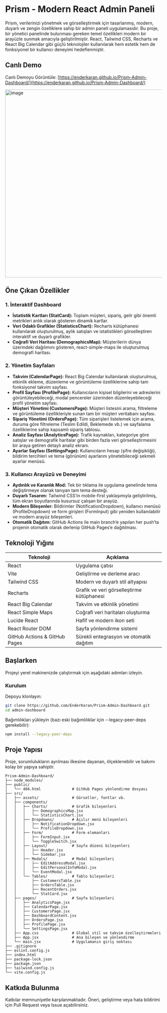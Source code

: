 # Prism - Modern React Admin Paneli

Prism, verilerinizi yönetmek ve görselleştirmek için tasarlanmış, modern, duyarlı ve zengin özelliklere sahip bir admin paneli uygulamasıdır. Bu proje, bir yönetici panelinde bulunması gereken temel özellikleri modern bir arayüzle sunmak amacıyla geliştirilmiştir. React, Tailwind CSS, Recharts ve React Big Calendar gibi güçlü teknolojiler kullanılarak hem estetik hem de fonksiyonel bir kullanıcı deneyimi hedeflenmiştir.

## Canlı Demo

Canlı Demoyu Görüntüle: [https://enderkaran.github.io/Prism-Admin-Dashboard/](https://enderkaran.github.io/Prism-Admin-Dashboard/)  

<img width="1348" height="603" alt="image" src="https://github.com/user-attachments/assets/2fa8e91f-39ba-4910-a1af-acdf2493dfc0" />

## Öne Çıkan Özellikler

### 1. İnteraktif Dashboard
- **İstatistik Kartları (StatCard):** Toplam müşteri, sipariş, gelir gibi önemli metrikleri anlık olarak gösteren dinamik kartlar.  
- **Veri Odaklı Grafikler (StatisticsChart):** Recharts kütüphanesi kullanılarak oluşturulmuş, aylık satışları ve istatistikleri görselleştiren interaktif ve duyarlı grafikler.  
- **Coğrafi Veri Haritası (DemographicsMap):** Müşterilerin dünya üzerindeki dağılımını gösteren, react-simple-maps ile oluşturulmuş demografi haritası.  

### 2. Yönetim Sayfaları
- **Takvim (CalendarPage):** React Big Calendar kullanılarak oluşturulmuş, etkinlik ekleme, düzenleme ve görüntüleme özelliklerine sahip tam fonksiyonel takvim sayfası.  
- **Profil Sayfası (ProfilePage):** Kullanıcıların kişisel bilgilerini ve adreslerini görüntüleyebileceği, modal pencereler üzerinden düzenleyebileceği profil yönetim sayfası.  
- **Müşteri Yönetimi (CustomersPage):** Müşteri listesini arama, filtreleme ve görüntüleme özellikleriyle sunan tam bir müşteri veritabanı sayfası.
- **Sipariş Yönetimi (OrdersPage):** Tüm siparişleri listelemek için arama, duruma göre filtreleme (Teslim Edildi, Beklemede vb.) ve sayfalama özelliklerine sahip kapsamlı sipariş tablosu.
- **Analiz Sayfası (AnalyticsPage):** Trafik kaynakları, kategoriye göre satışlar ve demografik haritalar gibi birden fazla veri görselleştirmesini bir araya getiren detaylı analiz ekranı.
- **Ayarlar Sayfası (SettingsPage):** Kullanıcıların hesap (şifre değişikliği), bildirim tercihleri ve tema (görünüm) ayarlarını yönetebileceği sekmeli ayarlar menüsü.

### 3. Kullanıcı Arayüzü ve Deneyimi
- **Aydınlık ve Karanlık Mod:** Tek bir tıklama ile uygulama genelinde tema değiştirmeye olanak tanıyan tam tema desteği.  
- **Duyarlı Tasarım:** Tailwind CSS’in mobile-first yaklaşımıyla geliştirilmiş, tüm ekran boyutlarında kusursuz çalışan bir arayüz.  
- **Modern Bileşenler:** Bildirimler (NotificationDropdown), kullanıcı menüsü (ProfileDropdown) ve form girişleri (FormInput) gibi yeniden kullanılabilir ve modern arayüz bileşenleri.  
- **Otomatik Dağıtım:** GitHub Actions ile main branch’e yapılan her push’ta projenin otomatik olarak derlenip GitHub Pages’e dağıtılması.  

## Teknoloji Yığını

| Teknoloji | Açıklama |
|------------|-----------|
| React | Uygulama çatısı |
| Vite | Geliştirme ve derleme aracı |
| Tailwind CSS | Modern ve duyarlı stil altyapısı |
| Recharts | Grafik ve veri görselleştirme kütüphanesi |
| React Big Calendar | Takvim ve etkinlik yönetimi |
| React Simple Maps | Coğrafi veri haritaları oluşturma |
| Lucide React | Hafif ve modern ikon seti |
| React Router DOM | Sayfa yönlendirme sistemi |
| GitHub Actions & GitHub Pages | Sürekli entegrasyon ve otomatik dağıtım |

## Başlarken

Projeyi yerel makinenizde çalıştırmak için aşağıdaki adımları izleyin.

### Kurulum

Depoyu klonlayın:
```bash
git clone https://github.com/EnderKaran/Prism-Admin-Dashboard.git
cd admin-dashboard
```

Bağımlılıkları yükleyin (bazı eski bağımlılıklar için --legacy-peer-deps gerekebilir):
```bash
npm install --legacy-peer-deps
```

## Proje Yapısı

Proje, sorumlulukların ayrılması ilkesine dayanan, ölçeklenebilir ve bakımı kolay bir yapıya sahiptir.
```
Prism-Admin-Dashboard/
├── node_modules/
├── public/
│   └── 404.html              # GitHub Pages yönlendirme dosyası
├── src/
│   ├── assets/               # Görseller, fontlar vb.
│   ├── components/
│   │   ├── Charts/           # Grafik bileşenleri
│   │   │   ├── DemographicsMap.jsx
│   │   │   └── StatisticsChart.jsx
│   │   ├── Dropdowns/        # Açılır menü bileşenleri
│   │   │   ├── NotificationDropdown.jsx
│   │   │   └── ProfileDropdown.jsx
│   │   ├── Form/             # Form elemanları
│   │   │   ├── FormInput.jsx
│   │   │   └── ToggleSwitch.jsx
│   │   ├── Layout/           # Sayfa düzeni bileşenleri
│   │   │   ├── Header.jsx
│   │   │   └── Sidebar.jsx
│   │   ├── Modals/           # Modal bileşenleri
│   │   │   ├── EditAddressModal.jsx
│   │   │   ├── EditPersonalInfoModal.jsx
│   │   │   └── EventModal.jsx
│   │   └── Tables/           # Tablo bileşenleri
│   │       ├── CustomersTable.jsx
│   │       ├── OrdersTable.jsx
│   │       ├── RecentOrders.jsx
│   │       └── StatCard.jsx
│   ├── pages/                # Sayfa bileşenleri
│   │   ├── AnalyticsPage.jsx
│   │   ├── CalendarPage.jsx
│   │   ├── CustomersPage.jsx
│   │   ├── DashboardContent.jsx
│   │   ├── OrdersPage.jsx
│   │   ├── ProfilePage.jsx
│   │   └── SettingsPage.jsx
│   ├── App.css               # Global stil ve takvim özelleştirmeleri
│   ├── App.jsx               # Ana bileşen ve yönlendirme
│   └── main.jsx              # Uygulamanın giriş noktası
├── .gitignore
├── eslint.config.js
├── index.html
├── package-lock.json
├── package.json
├── tailwind.config.js
└── vite.config.js
```

## Katkıda Bulunma

Katkılar memnuniyetle karşılanmaktadır. Öneri, geliştirme veya hata bildirimi için Pull Request veya Issue açabilirsiniz.

